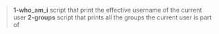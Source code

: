 > **1-who_am_i** script that print the effective username of the current user
> **2-groups** script that prints all the groups the current user is part of
